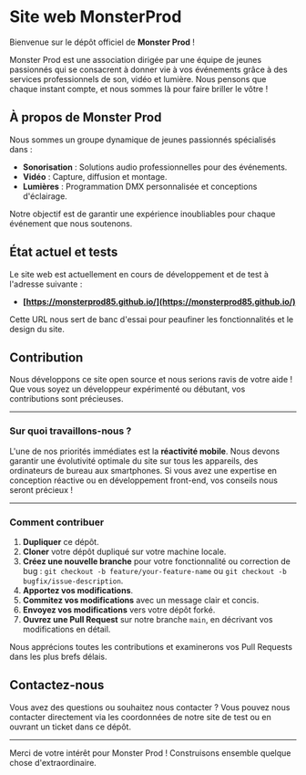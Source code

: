 # Site web MonsterProd

Bienvenue sur le dépôt officiel de **Monster Prod** !

Monster Prod est une association dirigée par une équipe de jeunes passionnés qui se consacrent à donner vie à vos événements grâce à des services professionnels de son, vidéo et lumière. Nous pensons que chaque instant compte, et nous sommes là pour faire briller le vôtre !

## À propos de Monster Prod

Nous sommes un groupe dynamique de jeunes passionnés spécialisés dans :

* **Sonorisation** : Solutions audio professionnelles pour des événements.
* **Vidéo** : Capture, diffusion et montage.
* **Lumières** : Programmation DMX personnalisée et conceptions d'éclairage.

Notre objectif est de garantir une expérience inoubliables pour chaque événement que nous soutenons.

## État actuel et tests

Le site web est actuellement en cours de développement et de test à l'adresse suivante :

* **[https://monsterprod85.github.io/](https://monsterprod85.github.io/)**

Cette URL nous sert de banc d'essai pour peaufiner les fonctionnalités et le design du site.

## Contribution

Nous développons ce site open source et nous serions ravis de votre aide ! Que vous soyez un développeur expérimenté ou débutant, vos contributions sont précieuses.

---

### Sur quoi travaillons-nous ?

L'une de nos priorités immédiates est la **réactivité mobile**. Nous devons garantir une évolutivité optimale du site sur tous les appareils, des ordinateurs de bureau aux smartphones. Si vous avez une expertise en conception réactive ou en développement front-end, vos conseils nous seront précieux !

---

### Comment contribuer

1. **Dupliquer** ce dépôt.
2. **Cloner** votre dépôt dupliqué sur votre machine locale.
3. **Créez une nouvelle branche** pour votre fonctionnalité ou correction de bug : `git checkout -b feature/your-feature-name` ou `git checkout -b bugfix/issue-description`.
4. **Apportez vos modifications**.
5. **Commitez vos modifications** avec un message clair et concis.
6. **Envoyez vos modifications** vers votre dépôt forké.
7. **Ouvrez une Pull Request** sur notre branche `main`, en décrivant vos modifications en détail.

Nous apprécions toutes les contributions et examinerons vos Pull Requests dans les plus brefs délais.

## Contactez-nous

Vous avez des questions ou souhaitez nous contacter ? Vous pouvez nous contacter directement via les coordonnées de notre site de test ou en ouvrant un ticket dans ce dépôt.

---

Merci de votre intérêt pour Monster Prod ! Construisons ensemble quelque chose d'extraordinaire.
